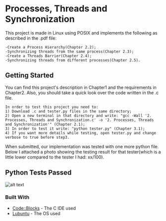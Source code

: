 # Processes, Threads and Synchronization
This project is made in Linux using POSIX and implements the following as described in the .pdf file:
```
-Create a Process Hierarchy(Chapter 2.2);
-Synchronizing threads from the same process(Chapter 2.3);
-Create a Threads Barrier(Chapter 2.4);
-Synchronizing threads from different processes(Chapter 2.5).
```

## Getting Started
You can find this project's description in Chapter1 and the requirements in Chapter2. Also, you should take a quick look over the code written in the .c file.
```
In order to test this project you need to:
1) Download .c and tester.py files in the same directory;
2) Open a new terminal in that directory and write: "gcc -Wall '2. Processes, Threads and Synchronization.c' -o '2. Processes, Threads and Synchronization'" (Chapter 2.1);
3) In order to test it write: "python tester.py" (Chapter 3.1);
4) If you want more details while testing, open tester.py and change verbose to true before step3.
```
When submitted, our implementation was tested with one more python file. Below I attached a photo showing the testing result for that tester(which is a little lower compared to the tester I had: xx/100).

## Python Tests Passed
![alt text](https://github.com/DanutGavrus/Photos/blob/master/2.%20Processes%2C%20Threads%20and%20Synchronization.png)

### Built With
* [Code::Blocks](http://www.codeblocks.org/) - The C IDE used
* [Lubuntu](https://lubuntu.net/) - The OS used
